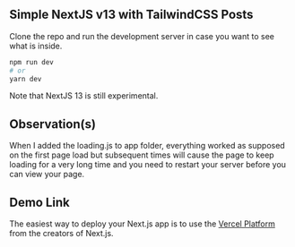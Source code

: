 ## Simple NextJS v13 with TailwindCSS Posts

Clone the repo and run the development server in case you want to see what is inside.

```bash
npm run dev
# or
yarn dev
```

Note that NextJS 13 is still experimental.

## Observation(s)

When I added the loading.js to app folder, everything worked as supposed on the first page load but subsequent times will cause the page to keep loading for a very long time and you need to restart your server before you can view your page.

## Demo Link

The easiest way to deploy your Next.js app is to use the [Vercel Platform](https://vercel.com/new?utm_medium=default-template&filter=next.js&utm_source=create-next-app&utm_campaign=create-next-app-readme) from the creators of Next.js.
